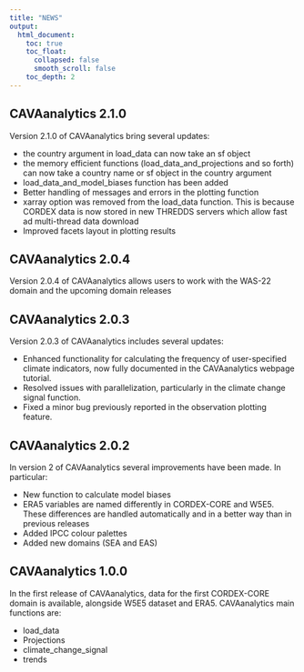 ```yaml
---
title: "NEWS"
output:
  html_document:
    toc: true
    toc_float:
      collapsed: false
      smooth_scroll: false
    toc_depth: 2
---
```


## CAVAanalytics 2.1.0
Version 2.1.0 of CAVAanalytics bring several updates:

- the country argument in load_data can now take an sf object
- the memory efficient functions (load_data_and_projections and so forth) can now take a country name or sf object in the country argument
- load_data_and_model_biases function has been added
- Better handling of messages and errors in the plotting function
- xarray option was removed from the load_data function. This is because CORDEX data is now stored in new THREDDS servers which allow fast ad multi-thread data download
- Improved facets layout in plotting results

## CAVAanalytics 2.0.4
Version 2.0.4 of CAVAanalytics allows users to work with the WAS-22 domain and the upcoming domain releases

## CAVAanalytics 2.0.3
Version 2.0.3 of CAVAanalytics includes several updates:

- Enhanced functionality for calculating the frequency of user-specified climate indicators, now fully documented in the CAVAanalytics webpage tutorial.
- Resolved issues with parallelization, particularly in the climate change signal function.
- Fixed a minor bug previously reported in the observation plotting feature.

## CAVAanalytics 2.0.2
In version 2 of CAVAanalytics several improvements have been made. In particular:

- New function to calculate model biases
- ERA5 variables are named differently in CORDEX-CORE and W5E5. These differences are handled automatically and in a better way than in
previous releases
- Added IPCC colour palettes
- Added new domains (SEA and EAS)


## CAVAanalytics 1.0.0

In the first release of CAVAanalytics, data for the first CORDEX-CORE domain is available, alongside W5E5 dataset and ERA5.
CAVAanalytics main functions are:

- load_data
- Projections
- climate_change_signal
- trends
